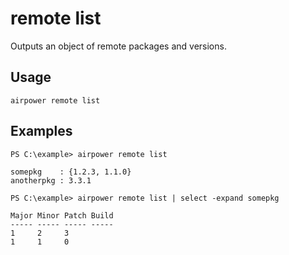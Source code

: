 # remote list

Outputs an object of remote packages and versions.

## Usage

	airpower remote list

## Examples

```
PS C:\example> airpower remote list

somepkg    : {1.2.3, 1.1.0}
anotherpkg : 3.3.1
```

```
PS C:\example> airpower remote list | select -expand somepkg

Major Minor Patch Build
----- ----- ----- -----
1     2     3
1     1     0
```
